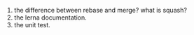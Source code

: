 1. the difference between rebase and merge? what is squash?
2. the lerna documentation.
3. the unit test.